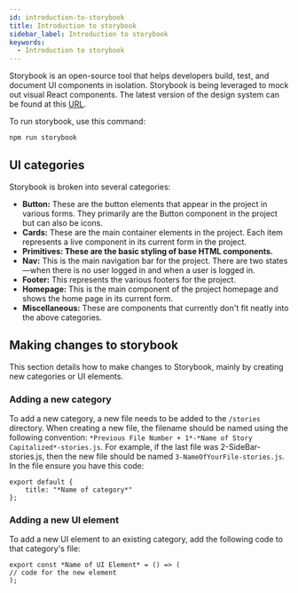 ```yaml
---
id: introduction-to-storybook
title: Introduction to storybook
sidebar_label: Introduction to storybook
keywords:
  - Introduction to storybook
---
```

Storybook is an open-source tool that helps developers build, test, and document UI components in isolation.
Storybook is being leveraged to mock out visual React components. The latest version of the design system can be found at this [URL](https://sauced-components.netlify.app/).

To run storybook, use this command:

```sh
npm run storybook
```

## UI categories

Storybook is broken into several categories:

<ul>
<li><b>Button:</b> These are the button elements that appear in the project in various forms. They primarily are the Button component in the project but can also be icons.</li>
<li><b>Cards:</b> These are the main container elements in the project. Each item represents a live component in its current form in the project.</li>
<li><b>Primitives: These are the basic styling of base HTML components.</b></li>
<li><b>Nav:</b> This is the main navigation bar for the project. There are two states—when there is no user logged in and when a user is logged in.</li>
<li><b>Footer:</b> This represents the various footers for the project.</li>
<li><b>Homepage:</b> This is the main component of the project homepage and shows the home page in its current form.</li>
<li><b>Miscellaneous:</b> These are components that currently don't fit neatly into the above categories.</li>
</ul>

## Making changes to storybook

This section details how to make changes to Storybook, mainly by creating new categories or UI elements.

### Adding a new category

To add a new category, a new file needs to be added to the `/stories` directory. When creating a new file, the filename should be named using the following convention: ```*Previous File Number + 1*-*Name of Story Capitalized*-stories.js```. For example, if the last file was 2-SideBar-stories.js, then the new file should be named ```3-NameOfYourFile-stories.js```.
In the file ensure you have this code:
```
export default {
    title: "*Name of category*"
};
```

### Adding a new UI element

To add a new UI element to an existing category, add the following code to that category's file:

```
export const *Name of UI Element* = () => (
// code for the new element
);
```
